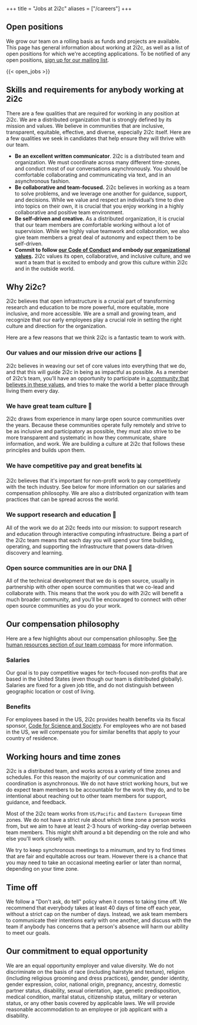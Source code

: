 +++
title = "Jobs at 2i2c"
aliases = ["/careers"]
+++

## Open positions

We grow our team on a rolling basis as funds and projects are available.
This page has general information about working at 2i2c, as well as a list of open positions for which we're accepting applications.
To be notified of any open positions, [sign up for our mailing list](/#contact).

{{< open_jobs >}}

## Skills and requirements for anybody working at 2i2c

There are a few qualities that are required for working in any position at 2i2c.
We are a distributed organization that is strongly defined by its mission and values. We believe in communities that are inclusive, transparent, equitable, effective, and diverse, especially 2i2c itself. Here are a few qualities we seek in candidates that help ensure they will thrive with our team.

* **Be an excellent written communicator**. 2i2c is a distributed team and organization. We must coordinate across many different time-zones, and conduct most of our conversations asynchronously. You should be comfortable collaborating and communicating via text, and in an asynchronous fashion.
* **Be collaborative and team-focused.** 2i2c believes in working as a team to solve problems, and we leverage one another for guidance, support, and decisions. While we value and respect an individual’s time to dive into topics on their own, it is crucial that you enjoy working in a highly collaborative and positive team environment.
* **Be self-driven and creative.** As a distributed organization, it is crucial that our team members are comfortable working without a lot of supervision. While we highly value teamwork and collaboration, we also give team members a great deal of autonomy and expect them to be self-driven.
* **Commit to follow [our Code of Conduct](https://team-compass.2i2c.org/en/latest/code-of-conduct/index.html) and embody [our organizational values](https://2i2c.org/about/#values).** 2i2c values its open, collaborative, and inclusive culture, and we want a team that is excited to embody and grow this culture within 2i2c and in the outside world.

## Why 2i2c?

2i2c believes that open infrastructure is a crucial part of transforming research and education to be more powerful, more equitable, more inclusive, and more accessible. We are a small and growing team, and recognize that our early employees play a crucial role in setting the right culture and direction for the organization.

Here are a few reasons that we think 2i2c is a fantastic team to work with.

### Our values and our mission drive our actions 🧭

2i2c believes in weaving our set of core values into everything that we do, and that this will guide 2i2c in being as impactful as possible. As a member of 2i2c’s team, you’ll have an opportunity to participate in [a community that believes in these values](/about), and tries to make the world a better place through living them every day.

### We have great team culture 🙌

2i2c draws from experience in many large open source communities over the years. Because these communities operate fully remotely and strive to be as inclusive and participatory as possible, they must also strive to be more transparent and systematic in how they communicate, share information, and work. We are building a culture at 2i2c that follows these principles and builds upon them.

### We have competitive pay and great benefits 📊

2i2c believes that it's important for non-profit work to pay competitively with the tech industry. See below for more information on our salaries and compensation philosophy. We are also a distributed organization with team practices that can be spread across the world.

### We support research and education 🔬

All of the work we do at 2i2c feeds into our mission: to support research and education through interactive computing infrastructure. Being a part of the 2i2c team means that each day you will spend your time building, operating, and supporting the infrastructure that powers data-driven discovery and learning.

### Open source communities are in our DNA 🤝

All of the technical development that we do is open source, usually in partnership with other open source communities that we co-lead and collaborate with. This means that the work you do with 2i2c will benefit a much broader community, and you’ll be encouraged to connect with other open source communities as you do your work.

## Our compensation philosophy

Here are a few highlights about our compensation philosophy.
See [the human resources section of our team compass](https://team-compass.2i2c.org/en/latest/hr/index.html) for more information.

### Salaries

Our goal is to pay competitive wages for tech-focused non-profits that are based in the United States (even though our team is distributed globally).
Salaries are fixed for a given job title, and do not distinguish between geographic location or cost of living.

### Benefits

For employees based in the US, 2i2c provides health benefits via its fiscal sponsor, [Code for Science and Society](https://codeforscience.org/).
For employees who are not based in the US, we will compensate you for similar benefits that apply to your country of residence.

## Working hours and time zones

2i2c is a distributed team, and works across a variety of time zones and schedules. For this reason the majority of our communication and coordination is asynchronous. 
We do not have strict working hours, but we do expect team members to be accountable for the work they do, and to be intentional about reaching out to other team members for support, guidance, and feedback.

Most of the 2i2c team works from `US/Pacific` and `Eastern European` time zones. We do not have a strict rule about which time zone a person works from, but we aim to have at least 2-3 hours of working-day overlap between team members. This might shift around a bit depending on the role and who else you'll work closely with. 

We try to keep synchronous meetings to a minumum, and try to find times that are fair and equitable across our team. However there is a chance that you may need to take an occasional meeting earlier or later than normal, depending on your time zone.

## Time off

We follow a "Don't ask, do tell" policy when it comes to taking time off.
We recommend that everybody takes at least 40 days of time off each year, without a strict cap on the number of days.
Instead, we ask team members to communicate their intentions early with one another, and discuss with the team if anybody has concerns that a person's absence will harm our ability to meet our goals.

## Our commitment to equal opportunity

We are an equal opportunity employer and value diversity. We do not discriminate on the basis of race (including hairstyle and texture), religion (including religious grooming and dress practices), gender, gender identity, gender expression, color, national origin, pregnancy, ancestry, domestic partner status, disability, sexual orientation, age, genetic predisposition, medical condition, marital status, citizenship status, military or veteran status, or any other basis covered by applicable laws. We will provide reasonable accommodation to an employee or job applicant with a disability.

